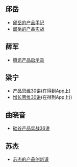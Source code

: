 ## 邱岳
* [邱岳的产品手记
](https://time.geekbang.org/column/intro/50)
* [邱岳的产品实战](https://time.geekbang.org/column/intro/110)

## 薛军
* [腾讯产品启示录](https://kaiwu.lagou.com/course/courseInfo.htm?courseId=12#/content)

## 梁宁
* [产品思维30讲](https://m.igetget.com/share/course/pay/detail?id=YPZNRwQ0qL1MVEpfzK3lmz4kgWEnxr)(在得到App上)
* [增长思维30讲](https://m.igetget.com/share/course/pay/detail?id=D75xge6dAqWVpPasOOVYRzmGO14jPZ)(在得到App上))

## 曲晓音
* [硅谷产品实战36讲](https://time.geekbang.org/column/intro/80)

## 苏杰
* [苏杰的产品创新课](https://time.geekbang.org/column/intro/100037701)